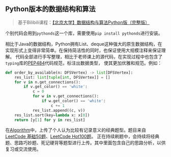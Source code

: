 ## Python版本的数据结构和算法

> 基于Bilibili课程：[【北京大学】数据结构与算法Python版（完整版）](https://www.bilibili.com/video/BV1VC4y1x7uv/?p=87&share_source=copy_web&vd_source=4462f9f91cf69d0596e719cbf56bea30)

个别代码会用到`pythonds`这一个库，需要使用`pip install pythonds`进行安装。

相比于Java的数据结构，Python拥有List、deque这种强大的原生数据结构，在实现形式上变得非常简单。在保持简洁性的同时，也保证使用大规模注释来保证理解。
代码全部进行手写整理，相比于老师课上的源代码，在实现过程中也包含了`typing`库的[PEP484](https://peps.python.org/pep-0484/)代码规范，标注出数据类型，
使其更加优雅和规范。例如：

```python
def order_by_available(n: DFSVertex) -> list[DFSVertex]:
    res_list: list[tuple[int, DFSVertex]] = []
    for v in n.get_connections():
        if v.get_color() == 'white':
            c = 0
            for w in v.get_connections():
                if w.get_color() == 'white':
                    c += 1
            res_list.append((c, v))
    res_list.sort(key=lambda x: x[0])
    return [y[1] for y in res_list]
```

在[Algorithm](Algorithm/)中，上传了个人认为比较有记录意义的经典题型。题目来自[LeetCode 基础50题](https://leetcode.cn/studyplan/programming-skills/)、[LeetCode Hot100题](https://leetcode.cn/studyplan/top-100-liked/)。
正在持续刷题中，会持续将经典题、思路巧妙题、死记硬背等题型进行上传。其中里面包含自己的思路分析，以供复习或交流使用。
